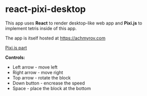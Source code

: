 # react-pixi-desktop
 This app uses __React__ to render desktop-like web app and __Pixi.js__ to implement tetris inside of this app.
 
 The app is itself hosted at https://achmyrov.com
 
 [Pixi.js part](https://github.com/Shocopop/react-pixi-desktop/tree/master/src/components/tetris)
 
 __Controls:__
 * Left arrow - move left
 * Right arrow - move right 
 * Top arrow - rotate the block
 * Down button - encrease the speed
 * Space - place the block at the bottom
